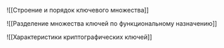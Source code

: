 ![[Строение и порядок ключевого множества]]

![[Разделение множества ключей по функциональному назначению]]

![[Характеристики криптографических ключей]]

